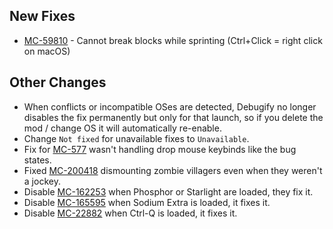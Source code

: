 ## New Fixes

- [MC-59810](https://bugs.mojang.com/browse/MC-59810) - Cannot break blocks while sprinting (Ctrl+Click = right click on macOS)

## Other Changes

- When conflicts or incompatible OSes are detected,
  Debugify no longer disables the fix permanently but only for that launch,
  so if you delete the mod / change OS it will automatically re-enable.
- Change `Not fixed` for unavailable fixes to `Unavailable`.
- Fix for [MC-577](https://bugs.mojang.com/browse/MC-577) wasn't handling drop mouse keybinds like the bug states.
- Fixed [MC-200418](https://bugs.mojang.com/browse/MC-200418) dismounting zombie villagers even when they weren't a jockey.
- Disable [MC-162253](https://bugs.mojang.com/browse/MC-162253) when Phosphor or Starlight are loaded, they fix it.
- Disable [MC-165595](https://bugs.mojang.com/browse/MC-165595) when Sodium Extra is loaded, it fixes it.
- Disable [MC-22882](https://bugs.mojang.com/browse/MC-22882) when Ctrl-Q is loaded, it fixes it.
